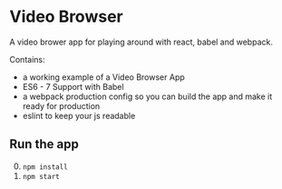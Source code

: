 
# Video Browser
A video brower app for playing around with react, babel and webpack.

Contains: 

* a working example of a Video Browser App
* ES6 - 7 Support with Babel
* a webpack production config so you can build the app and make it ready for production
* eslint to keep your js readable



## Run the app

0. ```npm install```
0. ```npm start```